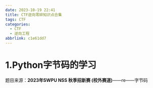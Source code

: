 ```yaml
---
date: 2023-10-19 22:41
title: CTF逆向零碎知识点合集
tags: CTF
categories:
  - CTF
  - 逆向工程
abbrlink: c1e61dd7
---
```


# 1.Python字节码的学习

题目来源：**2023年SWPU NSS 秋季招新赛 (校外赛道)**——re——字节码

